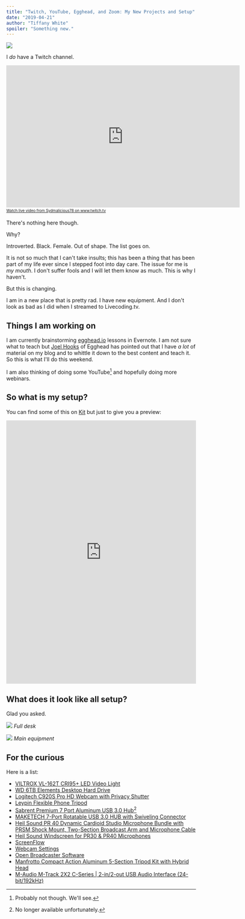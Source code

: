 ```yaml
---
title: "Twitch, YouTube, Egghead, and Zoom: My New Projects and Setup"
date: "2019-04-21"
author: "Tiffany White"
spoiler: "Something new."
---
```


![](https://res.cloudinary.com/twhiteblog/image/upload/v1555718732/Twitch/twitch.png)

I *do* have a Twitch channel.

<iframe src="https://player.twitch.tv/?channel=sydmalicious78" frameborder="0" allowfullscreen="true" scrolling="no" height="378" width="620"></iframe><a href="https://www.twitch.tv/sydmalicious78?tt_content=text_link&tt_medium=live_embed" style="padding:2px 0px 4px; display:block; width:345px; font-weight:normal; font-size:10px; text-decoration:underline;">Watch live video from Sydmalicious78 on www.twitch.tv</a>

There's nothing here though.

Why?

Introverted. Black. Female. Out of shape. The list goes on.

It is not so much that I can't take insults; this has been a thing that has been part of my life ever since I stepped foot into day care. The issue for me is *my mouth*. I don't suffer fools and I will let them know as much. This is why I haven't.

But this is changing.

I am in a new place that is pretty rad. I have new equipment. And I don't look as bad as I did when I streamed to Livecoding.tv.

## Things I am working on

I am currently brainstorming [egghead.io](https://egghead.io) lessons in Evernote. I am not sure what to teach but [Joel Hooks](https://twitter.com/jhooks) of Egghead has pointed out that I have *a lot* of material on my blog and to whittle it down to the best content and teach it. So this is what I'll do this weekend.

I am also thinking of doing some YouTube[^1] and hopefully doing more webinars.

## So what is my setup?

You can find some of this on [Kit](https://kit.com/tiffanywhitedev) but just to give you a preview:

<iframe src="https://kit.com/embed?url=https%3A%2F%2Fkit.com%2Ftiffanywhitedev%2Fvideo-streaming" style="display: block; border: 0px; margin: 0 auto; width: 100%; height: 100vw; max-width: 700px; max-height: 700px" scrolling="no"></iframe>

## What does it look like all setup?

Glad you asked.

![](https://res.cloudinary.com/twhiteblog/image/upload/v1555656264/Streaming%20Setup/desk_full.jpg)
*Full desk*

![](https://res.cloudinary.com/twhiteblog/image/upload/v1555656265/Streaming%20Setup/main_equipment.jpg)
*Main equipment*

## For the curious

Here is a list:

* [VILTROX VL-162T CRI95+ LED Video Light](https://www.amazon.com/gp/product/B07C9ZNY17/ref=ppx_yo_dt_b_asin_title_o01_s00?ie=UTF8&psc=1)
* [WD 6TB Elements Desktop Hard Drive](https://www.amazon.com/gp/product/B076MPMZDV/ref=ppx_yo_dt_b_asin_title_o01_s00?ie=UTF8&psc=1)
* [Logitech C920S Pro HD Webcam with Privacy Shutter](https://www.amazon.com/gp/product/B07K95WFWM/ref=ppx_yo_dt_b_asin_title_o03_s00?ie=UTF8&psc=1)
* [Leypin Flexible Phone Tripod](https://www.amazon.com/gp/product/B07LGYWR25/ref=ppx_yo_dt_b_asin_title_o00_s00?ie=UTF8&psc=1)
* [Sabrent Premium 7 Port Aluminum USB 3.0 Hub](https://www.amazon.com/gp/product/B00TPFWN6A/ref=ppx_yo_dt_b_search_asin_title?ie=UTF8&psc=1)[^2]
* [MAKETECH 7-Port Rotatable USB 3.0 HUB with Swiveling Connector](https://www.amazon.com/gp/product/B01LWIIAOR/ref=ppx_yo_dt_b_search_asin_title?ie=UTF8&psc=1)
* [Heil Sound PR 40 Dynamic Cardioid Studio Microphone Bundle with PRSM Shock Mount, Two-Section Broadcast Arm and Microphone Cable](https://www.amazon.com/gp/product/B00U1SG5SW/ref=ppx_yo_dt_b_search_asin_title?ie=UTF8&psc=1)
* [Heil Sound Windscreen for PR30 & PR40 Microphones](https://www.amazon.com/gp/product/B001BS3UW0/ref=ppx_yo_dt_b_search_asin_title?ie=UTF8&psc=1)
* [ScreenFlow](https://www.telestream.net/screenflow/overview.htm)
* [‎Webcam Settings](https://itunes.apple.com/us/app/webcam-settings/id533696630?mt=12)
* [Open Broadcaster Software](https://obsproject.com/)
* [Manfrotto Compact Action Aluminum 5-Section Tripod Kit with Hybrid Head](https://www.amazon.com/dp/B00L6F16L0?tag=kit-gl-20)
* [M-Audio M-Track 2X2 C-Series | 2-in/2-out USB Audio Interface (24-bit/192kHz)](https://www.amazon.com/dp/B01FFH5XMC?tag=kit-gl-20)

[^1]: Probably not though. We'll see.
[^2]: No longer available unfortunately.